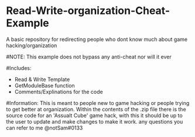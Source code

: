 # Read-Write-organization-Cheat-Example
A basic repository for redirecting people who dont know much about game hacking/organization

#NOTE: This example does not bypass any anti-cheat nor will it ever

#Includes:
* Read & Write Template
* GetModuleBase function
* Comments/Explinations for the code

#Information:
This is meant to people new to game hacking or people trying to get better at organization.
Within the contents of the .zip file there is the source code for an 'Assualt Cube' game hack, with this it should be up to the user to update and make changes to make it work.
any questions you can refer to me @notSam#0133
